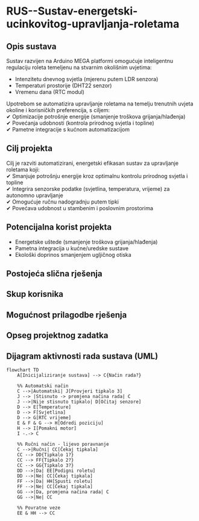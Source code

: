 # RUS--Sustav-energetski-ucinkovitog-upravljanja-roletama
## Opis sustava
Sustav razvijen na Arduino MEGA platformi omogućuje inteligentnu regulaciju roleta temeljenu na stvarnim okolišnim uvjetima:<br>
 - Intenzitetu dnevnog svjetla (mjerenu putem LDR senzora) <br>
 - Temperaturi prostorije (DHT22 senzor) <br>
 - Vremenu dana (RTC modul) <br>
 
Upotrebom se automatizira upravljanje roletama na temelju trenutnih uvjeta okoline  i korisničkih preferencija, s ciljem: <br>
 ✔ Optimizacije potrošnje energije (smanjenje troškova grijanja/hlađenja) <br>
 ✔ Povećanja udobnosti (kontrola prirodnog svjetla i topline)<br>
 ✔ Pametne integracije s kućnom automatizacijom<br>

## Cilj projekta
Cilj je razviti automatizirani, energetski efikasan sustav za upravljanje roletama koji:<br>
 ✔ Smanjuje potrošnju energije kroz optimalnu kontrolu prirodnog svjetla i topline<br>
 ✔ Integrira senzorske podatke (svjetlina, temperatura, vrijeme) za autonomno upravljanje<br>
 ✔ Omogućuje ručnu nadogradnju putem tipki<br>
 ✔ Povećava udobnost u stambenim i poslovnim prostorima<br>

##  Potencijalna korist projekta
- Energetske uštede (smanjenje troškova grijanja/hlađenja) <br>
- Pametna integracija u kućne/uredske sustave <br>
- Ekološki doprinos smanjenjem ugljičnog otiska <br>

##  Postojeća slična rješenja

##  Skup korisnika

##  Mogućnost prilagodbe rješenja

## Opseg projektnog zadatka

## Dijagram aktivnosti rada sustava (UML)
```mermaid
flowchart TD
    A[Inicijaliziranje sustava] --> C{Način rada?}
    
    %% Automatski način
    C -->|Automatski| J[Provjeri tipkalo 3]
    J --> |Stisnuto -> promjena načina rada| C
    J -->|Nije stisnuto tipkalo| D[Očitaj senzore]
    D --> E[Temperature]
    D --> F[Svjetlina]
    D --> G[RTC vrijeme]
    E & F & G --> H[Odredi poziciju]
    H --> I[Pomakni motor]
    I -.-> C
    
    %% Ručni način - lijevo poravnanje
    C -->|Ručni| CC[Čekaj tipkala]
    CC --> DD{Tipkalo 1?}
    CC --> FF{Tipkalo 2?}
    CC --> GG{Tipkalo 3?}
    DD -->|Da| EE[Podigni roletu]
    DD -->|Ne| CC[Čekaj tipkala]
    FF -->|Da| HH[Spusti roletu]
    FF -->|Ne| CC[Čekaj tipkala]
    GG -->|Da, promjena načina rada| C
    GG -->|Ne| CC
    
    %% Povratne veze
    EE & HH --> CC
```
  

##
